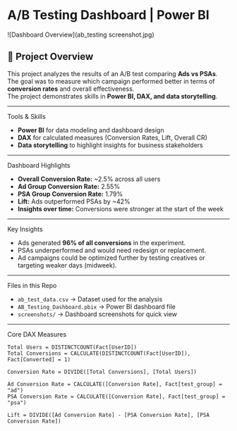 # A/B Testing Dashboard | Power BI
![Dashboard Overview](ab_testing screenshot.jpg)
## 📌 Project Overview
This project analyzes the results of an A/B test comparing **Ads vs PSAs**.  
The goal was to measure which campaign performed better in terms of **conversion rates** and overall effectiveness.  
The project demonstrates skills in **Power BI, DAX, and data storytelling**.

---

Tools & Skills
- **Power BI** for data modeling and dashboard design  
- **DAX** for calculated measures (Conversion Rates, Lift, Overall CR)   
- **Data storytelling** to highlight insights for business stakeholders  

---

Dashboard Highlights
- **Overall Conversion Rate:** ~2.5% across all users  
- **Ad Group Conversion Rate:** 2.55%  
- **PSA Group Conversion Rate:** 1.79%  
- **Lift:** Ads outperformed PSAs by ~42%  
- **Insights over time:** Conversions were stronger at the start of the week  

---

Key Insights
- Ads generated **96% of all conversions** in the experiment.  
- PSAs underperformed and would need redesign or replacement.  
- Ad campaigns could be optimized further by testing creatives or targeting weaker days (midweek).  

---

Files in this Repo
- `ab_test_data.csv` → Dataset used for the analysis  
- `AB_Testing_Dashboard.pbix` → Power BI dashboard file  
- `screenshots/` → Dashboard screenshots for quick view  

---

Core DAX Measures

```DAX
Total Users = DISTINCTCOUNT(Fact[UserID])
Total Conversions = CALCULATE(DISTINCTCOUNT(Fact[UserID]), Fact[Converted] = 1)

Conversion Rate = DIVIDE([Total Conversions], [Total Users])

Ad Conversion Rate = CALCULATE([Conversion Rate], Fact[test_group] = "ad")
PSA Conversion Rate = CALCULATE([Conversion Rate], Fact[test_group] = "psa")

Lift = DIVIDE([Ad Conversion Rate] - [PSA Conversion Rate], [PSA Conversion Rate])
